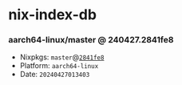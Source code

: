 # nix-index-db
### aarch64-linux/master @ 240427.2841fe8
- Nixpkgs: `master`@[`2841fe8`](https://github.com/NixOS/nixpkgs/commit/2841fe839df8dd92a387e0243806bc89c8342edf)
- Platform: `aarch64-linux`
- Date: `20240427013403`
